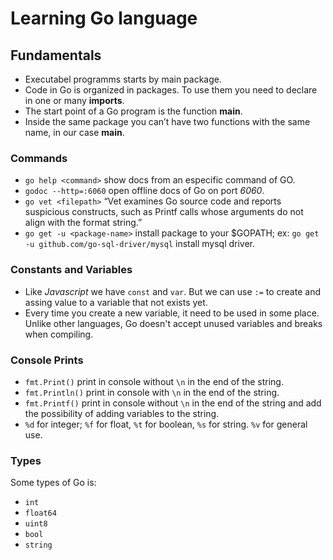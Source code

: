 # Learning Go language

## Fundamentals

- Executabel programms starts by main package.
- Code in Go is organized in packages. To use them you need to declare in one or many **imports**.
- The start point of a Go program is the function **main**.
- Inside the same package you can’t have two functions with the same name, in our case **main**.
  
### Commands

- `go help <command>` show docs from an especific command of GO.
- `godoc --http=:6060` open offline docs of Go on port *6060*.
- `go vet <filepath>` “Vet examines Go source code and reports suspicious constructs, such as
Printf calls whose arguments do not align with the format string.”
- `go get -u <package-name>` install package to your $GOPATH; ex: `go get -u github.com/go-sql-driver/mysql` install mysql driver.

### Constants and Variables

- Like *Javascript* we have `const` and `var`. But we can use `:=` to create and assing value to a variable that not exists yet.
- Every time you create a new variable, it need to be used in some place. Unlike other languages, Go doesn't accept unused variables and breaks when compiling.

### Console Prints

- `fmt.Print()` print in console without `\n` in the end of the string.
- `fmt.Println()` print in console with `\n` in the end of the string.
- `fmt.Printf()` print in console without `\n` in the end of the string and add the possibility of adding variables to the string.
- `%d` for integer; `%f` for float, `%t` for boolean, `%s` for string. `%v` for general use.

### Types

Some types of Go is:

- `int`
- `float64`
- `uint8`
- `bool`
- `string`
